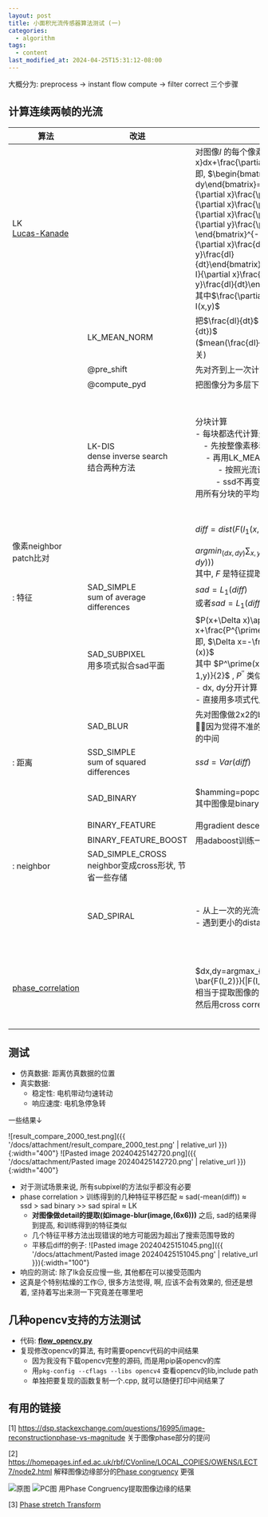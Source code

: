 ```yaml
---
layout: post
title: 小面积光流传感器算法测试 (一)
categories:
  - algorithm
tags:
  - content
last_modified_at: 2024-04-25T15:31:12-08:00
---
```

大概分为: preprocess -> instant flow compute -> filter correct 三个步骤

## 计算连续两帧的光流

| 算法                                                                      | 改进                                            | 公式                                                                                                                                                                                                                                                                                                                                                                                                                                                                                                                                                                                                                                                                                                                                                      | 效果                                                                         | 存储占用                                                        |
| ----------------------------------------------------------------------- | --------------------------------------------- | ------------------------------------------------------------------------------------------------------------------------------------------------------------------------------------------------------------------------------------------------------------------------------------------------------------------------------------------------------------------------------------------------------------------------------------------------------------------------------------------------------------------------------------------------------------------------------------------------------------------------------------------------------------------------------------------------------------------------------------------------------- | -------------------------------------------------------------------------- | ----------------------------------------------------------- |
| LK<br>[Lucas-Kanade](https://en.wikipedia.org/wiki/Lucas–Kanade_method) |                                               | 对图像$I$ 的每个像素, 有 $\frac{\partial I}{\partial x}dx+\frac{\partial I}{\partial y}dy=\frac{dI}{dt}$ <br>即, $\begin{bmatrix}dx \\\ dy\end{bmatrix}=\begin{bmatrix}\frac{\partial I}{\partial x}\frac{\partial I}{\partial x} & \frac{\partial I}{\partial x}\frac{\partial I}{\partial y} \\\ \frac{\partial I}{\partial x}\frac{\partial I}{\partial y} & \frac{\partial I}{\partial y}\frac{\partial I}{\partial y} \end{bmatrix}^{-1}\begin{bmatrix}\frac{\partial I}{\partial x}\frac{dI}{dt} \\\ \frac{\partial I}{\partial y}\frac{dI}{dt}\end{bmatrix}=H^{-1}\begin{bmatrix}\frac{\partial I}{\partial x}\frac{dI}{dt} \\\ \frac{\partial I}{\partial y}\frac{dI}{dt}\end{bmatrix}$<br>其中$\frac{\partial I}{\partial x}\approx I(x+1,y)-I(x,y)$  <br> | 只在光流在0-1附近有效(即subpixel的尺度)<br><br>和$\frac{\partial I}{\partial x}$ 的计算方式有关 |                                                             |
|                                                                         | LK_MEAN_NORM<br>                              | 把$\frac{dI}{dt}$ 改为 $\frac{dI}{dt}-mean(\frac{dI}{dt})$<br>($mean(\frac{dI}{dt})$ 表示整体亮度的变化, 和光流无关)                                                                                                                                                                                                                                                                                                                                                                                                                                                                                                                                                                                                                                                     | 解决亮度变化的情况                                                                  |                                                             |
|                                                                         | @pre_shift                                    | 先对齐到上一次计算的光流位置                                                                                                                                                                                                                                                                                                                                                                                                                                                                                                                                                                                                                                                                                                                                          |                                                                            |                                                             |
|                                                                         | @compute_pyd                                  | 把图像分为多层下采样计算                                                                                                                                                                                                                                                                                                                                                                                                                                                                                                                                                                                                                                                                                                                                            |                                                                            |                                                             |
|                                                                         | LK-DIS<br>dense inverse search<br>结合两种方法      | 分块计算<br>- 每块都迭代计算光流<br>&ensp;&ensp;- 先按整像素移动到ssd最小的位置<br>&ensp;&ensp; - 再用LK_MEAN_NORM的方法不断微调计算光流<br>&ensp;&ensp; &ensp; &ensp; - 按照光流计算的方向对齐, 计算ssd<br> &ensp;&ensp;&ensp; &ensp;  - ssd不再变小就跳出循环<br>用所有分块的平均光流作为最终结果                                                                                                                                                                                                                                                                                                                                                                                                                                                                                                                                  | 比LK更稳定                                                                     | 需要所有patch的Hessian, dx, dy矩阵<br><br>对齐patch时移动patch的中间结果<br> |
| 像素neighbor patch比对<br>                                                  |                                               | $diff=dist(F(I_1(x,y))-F(I_2(x+dx,y+dy)))$ <br><br>$argmin_{(dx,dy)}\sum_{x,y}dist(F(I_1(x,y))-F(I_2(x+dx,y+dy)))$ <br>其中, $F$ 是特征提取器, dist是距离函数                                                                                                                                                                                                                                                                                                                                                                                                                                                                                                                                                                                                        |                                                                            |                                                             |
| : 特征                                                                    | SAD_SIMPLE<br>sum of average differences      | $sad=L_1(diff)$<br>或者$sad=L_1(diff-mean(diff))$                                                                                                                                                                                                                                                                                                                                                                                                                                                                                                                                                                                                                                                                                                         | 第二种更好                                                                      |                                                             |
|                                                                         | SAD_SUBPIXEL<br>用多项式拟合sad平面                   | $P(x+\Delta x)\approx P(x)+P^\prime(x)\Delta x+\frac{P^{\prime\prime}(x)}{2}\Delta x^2$ <br>即, $\Delta x=-\frac{P^\prime(x)}{P^{\prime\prime}(x)}$ <br>其中 $P^\prime(x)\approx \frac{dist(x+1,y)-dist(x-1,y)}{2}$ , $P^{\prime\prime}$ 类似<br>-  dx, dy分开计算<br>- 直接用多项式代入也是等价的                                                                                                                                                                                                                                                                                                                                                                                                                                                                            | 没用<br>可能是因为subpixel的部分不符合多项式                                               |                                                             |
|                                                                         | SAD_BLUR                                      | 先对图像做2x2的blur<br>😮‍💨因为觉得不准的地方是不是因为刚好对齐的地方在像素的中间                                                                                                                                                                                                                                                                                                                                                                                                                                                                                                                                                                                                                                                                                                       | 垃圾<br>                                                                     |                                                             |
| : 距离<br>                                                                | SSD_SIMPLE<br>sum of squared differences<br>  | $ssd=Var(diff)$                                                                                                                                                                                                                                                                                                                                                                                                                                                                                                                                                                                                                                                                                                                                         | 比SAD稳定                                                                     |                                                             |
|                                                                         | SAD_BINARY                                    | $hamming=popcount(ref\ \hat\ current)$<br>其中图像是binary(image-mean(image))                                                                                                                                                                                                                                                                                                                                                                                                                                                                                                                                                                                                                                                                                | 效果明显变差<br>binary有没有必要呢?                                                    |                                                             |
|                                                                         | BINARY_FEATURE                                | 用gradient descent训练一个特征                                                                                                                                                                                                                                                                                                                                                                                                                                                                                                                                                                                                                                                                                                                                 |                                                                            |                                                             |
|                                                                         | BINARY_FEATURE_BOOST                          | 用adaboost训练一个特征                                                                                                                                                                                                                                                                                                                                                                                                                                                                                                                                                                                                                                                                                                                                         |                                                                            |                                                             |
| : neighbor                                                              | SAD_SIMPLE_CROSS<br>neighbor变成cross形状, 节省一些存储 |                                                                                                                                                                                                                                                                                                                                                                                                                                                                                                                                                                                                                                                                                                                                                         | 节省存储&计算<br>                                                                |                                                             |
|                                                                         | SAD_SPIRAL                                    | - 从上一次的光流位置向外螺旋状计算<br>- 遇到更小的distance提前结束循环                                                                                                                                                                                                                                                                                                                                                                                                                                                                                                                                                                                                                                                                                                             | 节省存储&计算<br>和LK效果类似<br>应该是都用了preshift的原因                                    |                                                             |
| [phase_correlation](https://en.wikipedia.org/wiki/Phase_correlation)    |                                               | $dx,dy=argmax_{x,y} F^{-1}(\frac{F(I_1)\cdot \bar{F(I_2)}}{\|F(I_1)\cdot \bar{F(I_2)}\|})$ <br>相当于提取图像的phase部分<br>然后用cross correlation的dist                                                                                                                                                                                                                                                                                                                                                                                                                                                                                                                                                                                                             | **效果最好** <br>另外如果不做phase correlation,<br>直接做cross correlation<br>效果并不好     | 需要ref和current的fft频域                                         |


## 测试

- 仿真数据: 距离仿真数据的位置
- 真实数据:
	- 稳定性: 电机带动匀速转动
	- 响应速度: 电机急停急转


一些结果$\downarrow$

![result_compare_2000_test.png]({{ '/docs/attachment/result_compare_2000_test.png' | relative_url }}){:width="400"}  ![Pasted image 20240425142720.png]({{ '/docs/attachment/Pasted image 20240425142720.png' | relative_url }}){:width="400"} 

- 对于测试场景来说, 所有subpixel的方法似乎都没有必要
- phase correlation > 训练得到的几种特征平移匹配 $\approx$ sad(-mean(diff)) $\approx$ ssd > sad binary >> sad spiral $\approx$ LK
	- **对图像做detail的提取(如image-blur(image,(6x6)))** 之后, sad的结果得到提高, 和训练得到的特征类似
	- 几个特征平移方法出现错误的地方可能因为超出了搜索范围导致的
	-  平移后diff的例子: ![Pasted image 20240425151045.png]({{ '/docs/attachment/Pasted image 20240425151045.png' | relative_url }}){:width="100"} 
- 响应的测试: 除了lk会反应慢一些, 其他都在可以接受范围内
- 这真是个特别枯燥的工作😑, 很多方法觉得, 啊, 应该不会有效果的, 但还是想着, 坚持着写出来测一下究竟差在哪里吧

## 几种opencv支持的方法测试

- 代码: [**flow_opencv.py**](https://gist.github.com/roshameow/7843f23826791c152ab2ed8c169590b9#file-flow_opencv-py) 
- 复现修改opencv的算法, 有时需要opencv代码的中间结果
	- 因为我没有下载opencv完整的源码, 而是用pip装opencv的库
	- 用`pkg-config --cflags --libs opencv4` 查看opencv的lib,include path
	- 单独把要复现的函数复制一个.cpp, 就可以随便打印中间结果了



## 有用的链接

[1] https://dsp.stackexchange.com/questions/16995/image-reconstructionphase-vs-magnitude 关于图像phase部分的提问

[2] https://homepages.inf.ed.ac.uk/rbf/CVonline/LOCAL_COPIES/OWENS/LECT7/node2.html 解释图像边缘部分的[Phase congruency](https://en.wikipedia.org/wiki/Phase_congruency#:~:text=Phase%20congruency%20is%20a%20measure,changes%20in%20illumination%20and%20contrast.) 更强

![原图](https://homepages.inf.ed.ac.uk/rbf/CVonline/LOCAL_COPIES/OWENS/LECT7/img31.gif) ![PC图](https://homepages.inf.ed.ac.uk/rbf/CVonline/LOCAL_COPIES/OWENS/LECT7/img33.gif) 用Phase Congruency提取图像边缘的结果

[3]  [Phase stretch Transform](https://en.wikipedia.org/wiki/Phase_stretch_transform#:~:text=Phase%20stretch%20transform%20(PST)%20is,time%20stretch%20dispersive%20Fourier%20transform.) 
